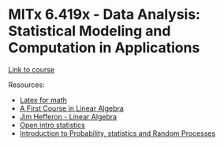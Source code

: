 # MITx 6.419x - Data Analysis: Statistical Modeling and Computation in Applications

[Link to course](https://learning.edx.org/course/course-v1:MITx+6.419x+1T2021/home) <br/>

Resources:
- [Latex for math](https://en.wikibooks.org/wiki/LaTeX/Mathematics) <br/>
- [A First Course in Linear Algebra](http://linear.ups.edu/fcla/front-matter.html) <br/>
- [Jim Hefferon - Linear Algebra](https://hefferon.net/linearalgebra/) <br/>
- [Open intro statistics](https://www.openintro.org/book/os/) <br/>
- [Introduction to Probability, statistics and Random Processes](https://www.probabilitycourse.com/chapter6/6_1_5_random_vectors.php)

